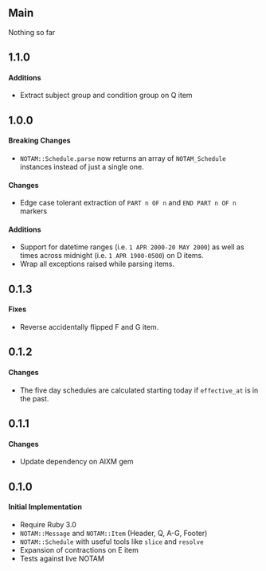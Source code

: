 ## Main

Nothing so far

## 1.1.0

#### Additions
* Extract subject group and condition group on Q item

## 1.0.0

#### Breaking Changes
* `NOTAM::Schedule.parse` now returns an array of `NOTAM_Schedule` instances
  instead of just a single one.

#### Changes
* Edge case tolerant extraction of `PART n OF n` and `END PART n OF n` markers

#### Additions
* Support for datetime ranges (i.e. `1 APR 2000-20 MAY 2000`) as well as times
  across midnight (i.e. `1 APR 1900-0500`) on D items.
* Wrap all exceptions raised while parsing items.

## 0.1.3

#### Fixes
* Reverse accidentally flipped F and G item.

## 0.1.2

#### Changes
* The five day schedules are calculated starting today if `effective_at` is
  in the past.

## 0.1.1

#### Changes
* Update dependency on AIXM gem

## 0.1.0

#### Initial Implementation
* Require Ruby 3.0
* `NOTAM::Message` and `NOTAM::Item` (Header, Q, A-G, Footer)
* `NOTAM::Schedule` with useful tools like `slice` and `resolve`
* Expansion of contractions on E item
* Tests against live NOTAM
